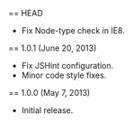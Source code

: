 == HEAD

* Fix Node-type check in IE8.

== 1.0.1 (June 20, 2013)

* Fix JSHint configuration.
* Minor code style fixes.

== 1.0.0 (May 7, 2013)

* Initial release.
